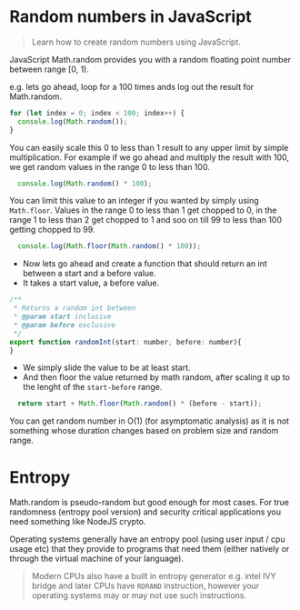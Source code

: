# Random numbers in JavaScript
> Learn how to create random numbers using JavaScript.

JavaScript Math.random provides you with a random floating point number between range [0, 1).

e.g. lets go ahead, loop for a 100 times ands log out the result for Math.random.
```js
for (let index = 0; index < 100; index++) {
  console.log(Math.random());
}
```

You can easily scale this 0 to less than 1 result to any upper limit by simple multiplication. For example if we go ahead and multiply the result with 100, we get random values in the range 0 to less than 100.

```js
  console.log(Math.random() * 100);
```
You can limit this value to an integer if you wanted by simply using `Math.floor`. Values in the range 0 to less than 1 get chopped to 0, in the range 1 to less than 2 get chopped to 1 and soo on till 99 to less than 100 getting chopped to 99.

```js
  console.log(Math.floor(Math.random() * 100));
```

* Now lets go ahead and create a function that should return an int between a start and a before value.
* It takes a start value, a before value.

```js
/**
 * Returns a random int between
 * @param start inclusive
 * @param before exclusive
 */
export function randomInt(start: number, before: number){
}
```

* We simply slide the value to be at least start.
* And then floor the value returned by math random, after scaling it up to the lenght of the `start-before` range.

```js
  return start + Math.floor(Math.random() * (before - start));
```

You can get random number in O(1) (for asymptomatic analysis) as it is not something whose duration changes based on problem size and random range.

# Entropy
Math.random is pseudo-random but good enough for most cases. For true randomness (entropy pool version) and security critical applications you need something like NodeJS crypto.

Operating systems generally have an entropy pool (using user input / cpu usage etc) that they provide to programs that need them (either natively or through the virtual machine of your language).

> Modern CPUs also have a built in entropy generator e.g. intel IVY bridge and later CPUs have `RDRAND` instruction, however your operating systems may or may not use such instructions.
